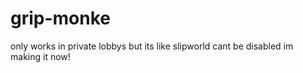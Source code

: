 # grip-monke
only works in private lobbys but its like slipworld cant be disabled im making it now!
